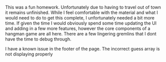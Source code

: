 This was a fun homework. Unfortunately due to having to travel out of town it remains unfinished. While I feel comfortable with the material and what I would need to do to get this complete, I unfortunately needed a bit more time. If given the time I would obviously spend some time updating the UI and adding in a few more features, however the core components of a hangman game are all here. There are a few lingering gremlins that I dont have the time to debug through. 




I have a known issue in the footer of the page. The incorrect guess array is not displaying properly